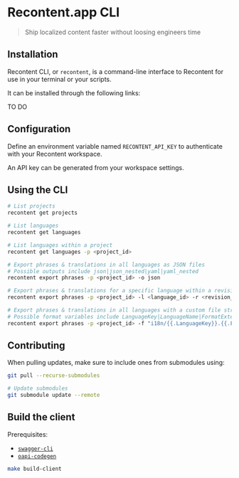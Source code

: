 # Recontent.app CLI

> Ship localized content faster without loosing engineers time

## Installation

Recontent CLI, or `recontent`, is a command-line interface to Recontent for use in your terminal or your scripts.

It can be installed through the following links:

TO DO

## Configuration

Define an environment variable named `RECONTENT_API_KEY` to authenticate with your Recontent workspace.

An API key can be generated from your workspace settings.

## Using the CLI

```sh
# List projects
recontent get projects

# List languages
recontent get languages

# List languages within a project
recontent get languages -p <project_id>
```

```sh
# Export phrases & translations in all languages as JSON files
# Possible outputs include json|json_nested|yaml|yaml_nested
recontent export phrases -p <project_id> -o json

# Export phrases & translations for a specific language within a revision
recontent export phrases -p <project_id> -l <language_id> -r <revision_id>

# Export phrases & translations in all languages with a custom file structure
# Possible format variables include LanguageKey|LanguageName|FormatExtension
recontent export phrases -p <project_id> -f "i18n/{{.LanguageKey}}.{{.FormatExtension}}"
```

## Contributing

When pulling updates, make sure to include ones from submodules using:

```sh
git pull --recurse-submodules

# Update submodules
git submodule update --remote
```

## Build the client

Prerequisites: 
- [`swagger-cli`](https://github.com/APIDevTools/swagger-cli)
- [`oapi-codegen`](https://github.com/deepmap/oapi-codegen)

```sh
make build-client
```

